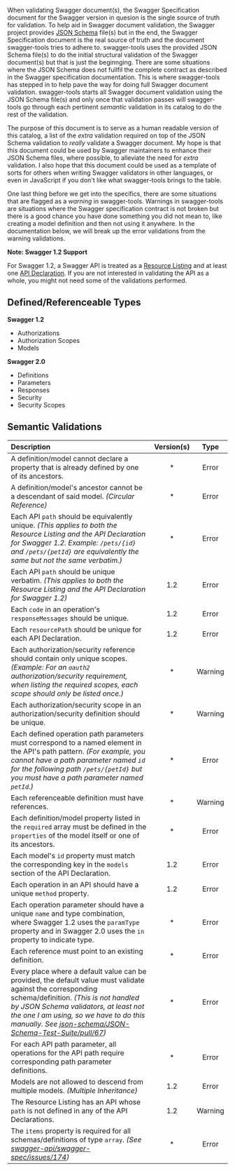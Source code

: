 When validating Swagger document(s), the Swagger Specification document for the Swagger version in quesion is the
single source of truth for validation.  To help aid in Swagger document validation, the Swagger project provides
[JSON Schema][json-schema] file(s) but in the end, the Swagger Specification document is the real source of truth and
the document swagger-tools tries to adhere to.  swagger-tools uses the provided JSON Schema file(s) to do the initial
structural validation of the Swagger document(s) but that is just the beginnging.  There are some situations where the
JSON Schema does not fullfil the complete contract as described in the Swagger specification documentation.  This is
where swagger-tools has stepped in to help pave the way for doing full Swagger document validation.  swagger-tools
starts all Swagger document validation using the JSON Schema file(s) and only once that validation passes will
swagger-tools go through each pertinent _semantic_ validation in its catalog to do the rest of the validation.

The purpose of this document is to serve as a human readable version of this catalog, a list of the _extra_ validation
required on top of the JSON Schema validation to _really_ validate a Swagger document.  My hope is that this document
could be used by Swagger maintainers to enhance their JSON Schema files, where possible, to alleviate the need for
_extra_ validation.  I also hope that this document could be used as a template of sorts for others when writing Swagger
validators in other languages, or even in JavaScript if you don't like what swagger-tools brings to the table.

One last thing before we get into the specifics, there are some situations that are flagged as a _warning_ in
swagger-tools.  Warnings in swagger-tools are situations where the Swagger specification contract is not broken but
there is a good chance you have done something you did not mean to, like creating a model definition and then not
using it anywhere.  In the documentation below, we will break up the error validations from the warning validations.

**Note: Swagger 1.2 Support**

For Swagger 1.2, a Swagger API is treated as a [Resource Listing][resource-listing] and at least one
[API Declaration][api-declaration].  If you are not interested in validating the API as a whole, you might not need
some of the validations performed.

## Defined/Referenceable Types

**Swagger 1.2**

* Authorizations
* Authorization Scopes
* Models

**Swagger 2.0**

* Definitions
* Parameters
* Responses
* Security
* Security Scopes

## Semantic Validations

| Description | Version(s) | Type |
| :---------- |:----------:| :---:|
| A definition/model cannot declare a property that is already defined by one of its ancestors. | * | Error |
| A definition/model's ancestor cannot be a descendant of said model. _(Circular Reference)_ | * | Error |
| Each API `path` should be equivalently unique. _(This applies to both the Resource Listing and the API Declaration for Swagger 1.2.  Example: `/pets/{id}` and `/pets/{petId}` are equivalently the same but not the same verbatim.)_ | * | Error |
| Each API `path` should be unique verbatim. _(This applies to both the Resource Listing and the API Declaration for Swagger 1.2)_ | 1.2 | Error |
| Each `code` in an operation's `responseMessages` should be unique. | 1.2 | Error |
| Each `resourcePath` should be unique for each API Declaration. | 1.2 | Error |
| Each authorization/security reference should contain only unique scopes. _(Example: For an `oauth2` authorization/security requirement, when listing the required scopes, each scope should only be listed once.)_ | * | Warning |
| Each authorization/security scope in an authorization/security definition should be unique. | * | Warning |
| Each defined operation path parameters must correspond to a named element in the API's path pattern. _(For example, you cannot have a path parameter named `id` for the following path `/pets/{petId}` but you must have a path parameter named `petId`.)_ | * | Error |
| Each referenceable definition must have references. | * | Warning |
| Each definition/model property listed in the `required` array must be defined in the `properties` of the model itself or one of its ancestors. | * | Error |
| Each model's `id` property must match the corresponding key in the `models` section of the API Declaration. | 1.2 | Error |
| Each operation in an API should have a unique `method` property. | 1.2 | Error |
| Each operation parameter should have a unique `name` and type combination, where Swagger 1.2 uses the `paramType` property and in Swagger 2.0 uses the `in` property to indicate type. | * | Error |
| Each reference must point to an existing definition. | * | Error |
| Every place where a default value can be provided, the default value must validate against the corresponding schema/definition. _(This is not handled by JSON Schema validators, at least not the one I am using, so we have to do this manually.  See [json-schema/JSON-Schema-Test-Suite/pull/67](https://github.com/json-schema/JSON-Schema-Test-Suite/pull/67))_ | * | Error |
| For each API path parameter, all operations for the API path require corresponding path parameter definitions. | * | Error |
| Models are not allowed to descend from multiple models. _(Multiple Inheritance)_ | 1.2 | Error |
| The Resource Listing has an API whose `path` is not defined in any of the API Declarations. | 1.2 | Warning |
| The `items` property is required for all schemas/definitions of type `array`. _(See [swagger-api/swagger-spec/issues/174](https://github.com/swagger-api/swagger-spec/issues/174))_ | * | Error |

[api-declaration]: https://github.com/swagger-api/swagger-spec/blob/master/versions/1.2.md#52-api-declaration
[json-schema]: http://json-schema.org/
[resource-listing]: https://github.com/swagger-api/swagger-spec/blob/master/versions/1.2.md#51-resource-listing
